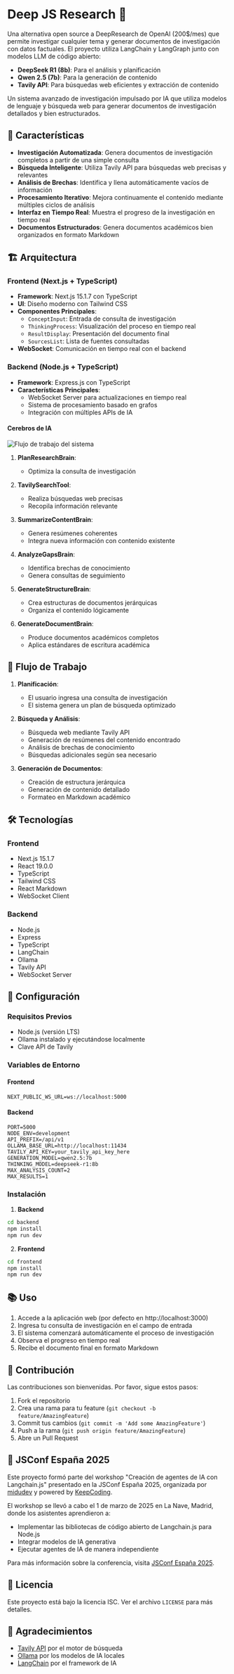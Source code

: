# Deep JS Research 🧠

Una alternativa open source a DeepResearch de OpenAI (200$/mes) que permite investigar cualquier tema y generar documentos de investigación con datos factuales. El proyecto utiliza LangChain y LangGraph junto con modelos LLM de código abierto:
- **DeepSeek R1 (8b)**: Para el análisis y planificación
- **Qwen 2.5 (7b)**: Para la generación de contenido
- **Tavily API**: Para búsquedas web eficientes y extracción de contenido

Un sistema avanzado de investigación impulsado por IA que utiliza modelos de lenguaje y búsqueda web para generar documentos de investigación detallados y bien estructurados.

## 🌟 Características

- **Investigación Automatizada**: Genera documentos de investigación completos a partir de una simple consulta
- **Búsqueda Inteligente**: Utiliza Tavily API para búsquedas web precisas y relevantes
- **Análisis de Brechas**: Identifica y llena automáticamente vacíos de información
- **Procesamiento Iterativo**: Mejora continuamente el contenido mediante múltiples ciclos de análisis
- **Interfaz en Tiempo Real**: Muestra el progreso de la investigación en tiempo real
- **Documentos Estructurados**: Genera documentos académicos bien organizados en formato Markdown

## 🏗️ Arquitectura

### Frontend (Next.js + TypeScript)

- **Framework**: Next.js 15.1.7 con TypeScript
- **UI**: Diseño moderno con Tailwind CSS
- **Componentes Principales**:
  - `ConceptInput`: Entrada de consulta de investigación
  - `ThinkingProcess`: Visualización del proceso en tiempo real
  - `ResultDisplay`: Presentación del documento final
  - `SourcesList`: Lista de fuentes consultadas
- **WebSocket**: Comunicación en tiempo real con el backend

### Backend (Node.js + TypeScript)

- **Framework**: Express.js con TypeScript
- **Características Principales**:
  - WebSocket Server para actualizaciones en tiempo real
  - Sistema de procesamiento basado en grafos
  - Integración con múltiples APIs de IA

#### Cerebros de IA

![Flujo de trabajo del sistema](graph.png)

1. **PlanResearchBrain**: 
   - Optimiza la consulta de investigación

2. **TavilySearchTool**:
   - Realiza búsquedas web precisas
   - Recopila información relevante

3. **SummarizeContentBrain**:
   - Genera resúmenes coherentes
   - Integra nueva información con contenido existente

4. **AnalyzeGapsBrain**:
   - Identifica brechas de conocimiento
   - Genera consultas de seguimiento

5. **GenerateStructureBrain**:
   - Crea estructuras de documentos jerárquicas
   - Organiza el contenido lógicamente

6. **GenerateDocumentBrain**:
   - Produce documentos académicos completos
   - Aplica estándares de escritura académica

## 🔄 Flujo de Trabajo

1. **Planificación**:
   - El usuario ingresa una consulta de investigación
   - El sistema genera un plan de búsqueda optimizado

2. **Búsqueda y Análisis**:
   - Búsqueda web mediante Tavily API
   - Generación de resúmenes del contenido encontrado
   - Análisis de brechas de conocimiento
   - Búsquedas adicionales según sea necesario

3. **Generación de Documentos**:
   - Creación de estructura jerárquica
   - Generación de contenido detallado
   - Formateo en Markdown académico

## 🛠️ Tecnologías

### Frontend
- Next.js 15.1.7
- React 19.0.0
- TypeScript
- Tailwind CSS
- React Markdown
- WebSocket Client

### Backend
- Node.js
- Express
- TypeScript
- LangChain
- Ollama
- Tavily API
- WebSocket Server

## 🚀 Configuración

### Requisitos Previos
- Node.js (versión LTS)
- Ollama instalado y ejecutándose localmente
- Clave API de Tavily

### Variables de Entorno

#### Frontend
```env
NEXT_PUBLIC_WS_URL=ws://localhost:5000
```

#### Backend
```env
PORT=5000
NODE_ENV=development
API_PREFIX=/api/v1
OLLAMA_BASE_URL=http://localhost:11434
TAVILY_API_KEY=your_tavily_api_key_here
GENERATION_MODEL=qwen2.5:7b
THINKING_MODEL=deepseek-r1:8b
MAX_ANALYSIS_COUNT=2
MAX_RESULTS=1
```

### Instalación

1. **Backend**
```bash
cd backend
npm install
npm run dev
```

2. **Frontend**
```bash
cd frontend
npm install
npm run dev
```

## 📚 Uso

1. Accede a la aplicación web (por defecto en http://localhost:3000)
2. Ingresa tu consulta de investigación en el campo de entrada
3. El sistema comenzará automáticamente el proceso de investigación
4. Observa el progreso en tiempo real
5. Recibe el documento final en formato Markdown

## 🤝 Contribución

Las contribuciones son bienvenidas. Por favor, sigue estos pasos:

1. Fork el repositorio
2. Crea una rama para tu feature (`git checkout -b feature/AmazingFeature`)
3. Commit tus cambios (`git commit -m 'Add some AmazingFeature'`)
4. Push a la rama (`git push origin feature/AmazingFeature`)
5. Abre un Pull Request

## 🎪 JSConf España 2025

Este proyecto formó parte del workshop "Creación de agentes de IA con Langchain.js" presentado en la JSConf España 2025, organizada por [midudev](https://github.com/midudev) y powered by [KeepCoding](https://keepcoding.io/).

El workshop se llevó a cabo el 1 de marzo de 2025 en La Nave, Madrid, donde los asistentes aprendieron a:
- Implementar las bibliotecas de código abierto de Langchain.js para Node.js
- Integrar modelos de IA generativa
- Ejecutar agentes de IA de manera independiente

Para más información sobre la conferencia, visita [JSConf España 2025](https://www.jsconf.es/).

## 📄 Licencia

Este proyecto está bajo la licencia ISC. Ver el archivo `LICENSE` para más detalles.

## 🙏 Agradecimientos

- [Tavily API](https://tavily.com) por el motor de búsqueda
- [Ollama](https://ollama.ai) por los modelos de IA locales
- [LangChain](https://js.langchain.com) por el framework de IA 